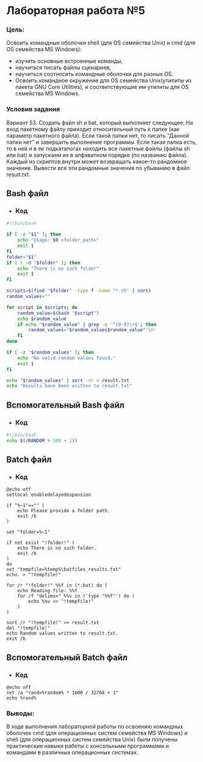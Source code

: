 # Лабораторная работа №5
### Цель: 
 
Освоить командные оболочки shell (для OS семейства Unix) и cmd (для OS семейства MS Windows):
+ изучить основные встроенные команды,
+ научиться писать файлы сценариев,
+ научиться соотносить командные оболочки для разных OS.
+ Освоить командное окружение для OS семейства Unix(утилиты из пакета GNU Core Utilities), и соответствующие им утилиты для OS семейства MS Windows.
### Условия задания
Вариант 53. Создать файл sh и bat, который выполняет следующее: 
На вход пакетному файлу приходит относительный путь к папке (как параметр пакетного файла). Если такой папки нет, то писать “Данной папки нет” и завершить выполнение программы. Если такая папка есть, то в ней и в ее подкаталогах находить все пакетные файлы (файлы sh или bat) и запускаем их в алфавитном порядке (по названию файла). Каждый из скриптов внутри может возвращать какое-то рандомное значение. Вывести все эти рандомные значения по убыванию в файл result.txt.



## Bash файл
- ### Код
```bash
#!/bin/bash

if [ -z "$1" ]; then
    echo "Usage: $0 <folder_path>"
    exit 1
fi
folder="$1"
if [ ! -d "$folder" ]; then
    echo "There is no such folder"
    exit 1
fi

scripts=$(find "$folder" -type f -name "*.sh" | sort)
random_values=""

for script in $scripts; do
    random_value=$(bash "$script")
    echo $random_value
    if echo "$random_value" | grep -q '^[0-9]\+$'; then
        random_values="$random_values$random_value"'\n'
    fi
done

if [ -z "$random_values" ]; then
    echo "No valid random values found."
    exit 1
fi

echo "$random_values" | sort -nr > result.txt
echo "Results have been written to result.txt"
```
## Вспомогательный Bash файл
- ### Код
```bash
#!/bin/bash
echo $((RANDOM % 100 + 1))
```

## Batch файл
- ### Код
```batch
@echo off
setlocal enabledelayedexpansion

if "%~1"=="" (
    echo Please provide a folder path.
    exit /b
)

set "folder=%~1"

if not exist "!folder!" (
    echo There is no such folder.
    exit /b
)
do
set "tempfile=%temp%\batfiles_results.txt"
echo. > "!tempfile!"

for /r "!folder!" %%f in (*.bat) do (
    echo Reading file: %%f
    for /f "delims=" %%v in ('type "%%f"') do (
        echo %%v >> "!tempfile!"
    )
)

sort /r "!tempfile!" >> result.txt
del "!tempfile!"
echo Random values written to result.txt.
exit /b
```
## Вспомогательный Batch файл
- ### Код
```batch
@echo off
set /a "rand=%random% * 1000 / 32768 + 1"
echo %rand%
```
### Выводы: 
 В ходе выполнения лабораторной работы по освоению командных оболочек cmd (для операционных систем семейства MS Windows) и shell (для операционных систем семейства Unix) были получены практические навыки работы с консольными программами и командами в различных операционных системах. 
